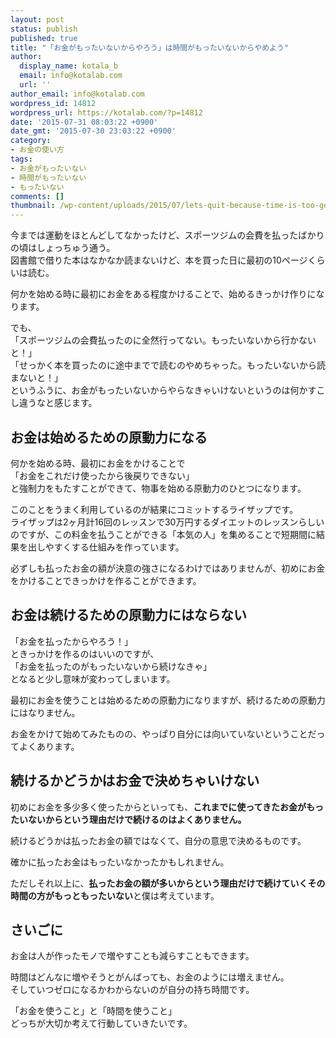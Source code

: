 ```yaml
---
layout: post
status: publish
published: true
title: "「お金がもったいないからやろう」は時間がもったいないからやめよう"
author:
  display_name: kotala_b
  email: info@kotalab.com
  url: ''
author_email: info@kotalab.com
wordpress_id: 14812
wordpress_url: https://kotalab.com/?p=14812
date: '2015-07-31 08:03:22 +0900'
date_gmt: '2015-07-30 23:03:22 +0900'
category:
- お金の使い方
tags:
- お金がもったいない
- 時間がもったいない
- もったいない
comments: []
thumbnail: /wp-content/uploads/2015/07/lets-quit-because-time-is-too-good_20150731.jpg
---
```

<p>今までは運動をほとんどしてなかったけど、スポーツジムの会費を払ったばかりの頃はしょっちゅう通う。<br />
図書館で借りた本はなかなか読まないけど、本を買った日に最初の10ページくらいは読む。</p>
<p>何かを始める時に最初にお金をある程度かけることで、始めるきっかけ作りになります。</p>
<p>でも、<br />
「スポーツジムの会費払ったのに全然行ってない。もったいないから行かないと！」<br />
「せっかく本を買ったのに途中までで読むのやめちゃった。もったいないから読まないと！」<br />
というふうに、お金がもったいないからやらなきゃいけないというのは何かすこし違うなと感じます。</p>
<!--more-->
<h2>お金は始めるための原動力になる</h2>
<p>何かを始める時、最初にお金をかけることで<br />
「お金をこれだけ使ったから後戻りできない」<br />
と強制力をもたすことができて、物事を始める原動力のひとつになります。</p>
<p>このことをうまく利用しているのが結果にコミットするライザップです。<br />
ライザップは2ヶ月計16回のレッスンで30万円するダイエットのレッスンらしいのですが、この料金を払うことができる「本気の人」を集めることで短期間に結果を出しやすくする仕組みを作っています。</p>
<p>必ずしも払ったお金の額が決意の強さになるわけではありませんが、初めにお金をかけることできっかけを作ることができます。</p>
<h2>お金は続けるための原動力にはならない</h2>
<p>「お金を払ったからやろう！」<br />
ときっかけを作るのはいいのですが、<br />
「お金を払ったのがもったいないから続けなきゃ」<br />
となると少し意味が変わってしまいます。</p>
<p>最初にお金を使うことは始めるための原動力になりますが、続けるための原動力にはなりません。</p>
<p>お金をかけて始めてみたものの、やっぱり自分には向いていないということだってよくあります。</p>
<h2>続けるかどうかはお金で決めちゃいけない</h2>
<p>初めにお金を多少多く使ったからといっても、<strong>これまでに使ってきたお金がもったいないからという理由だけで続けるのはよくありません。</strong></p>
<p>続けるどうかは払ったお金の額ではなくて、自分の意思で決めるものです。</p>
<p>確かに払ったお金はもったいなかったかもしれません。</p>
<p>ただしそれ以上に、<strong>払ったお金の額が多いからという理由だけで続けていくその時間の方がもっともったいない</strong>と僕は考えています。</p>
<h2>さいごに</h2>
<p>お金は人が作ったモノで増やすことも減らすこともできます。</p>
<p>時間はどんなに増やそうとがんばっても、お金のようには増えません。<br />
そしていつゼロになるかわからないのが自分の持ち時間です。</p>
<p>「お金を使うこと」と「時間を使うこと」<br />
どっちが大切か考えて行動していきたいです。</p>
